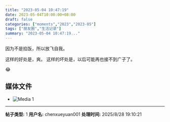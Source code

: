 ```yaml
---
title: "2023-05-04 10:47:19"
date: 2023-05-04T10:00:00+08:00
draft: false
categories: ["moments","2023","2023-05"]
tags: ["朋友圈","生活记录"]
summary: "2023-05-04 10:47:19..."
---
```


因为不是掐饭，所以放飞自我。

​​这样的好处是，爽。
这样的坏处是，以后可能再也接不到广子了。

​😂

## 媒体文件

- ![Media 1](/Moments/photos/2023-05-04/202305041047190.jpg)

---

**帖子类型:** 1
**用户名:** chenxueyuan001
**处理时间:** 2025/8/28 19:10:21